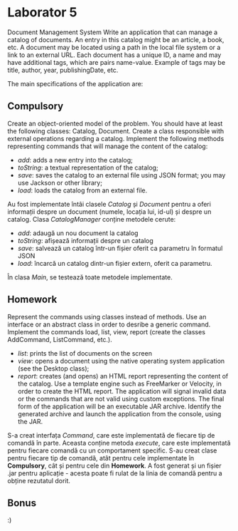 # Laborator 5

Document Management System
Write an application that can manage a catalog of documents. An entry in this catalog might be an article, a book, etc.
A document may be located using a path in the local file system or a link to an external URL. Each document has a unique ID, a name and may have additional tags, which are pairs name-value. Example of tags may be title, author, year, publishingDate, etc.

The main specifications of the application are:

## Compulsory

Create an object-oriented model of the problem. You should have at least the following classes: Catalog, Document. Create a class responsible with external operations regarding a catalog.
Implement the following methods representing commands that will manage the content of the catalog:

- *add*: adds a new entry into the catalog;
- *toString*: a textual representation of the catalog;
- *save*: saves the catalog to an external file using JSON format; you may use Jackson or other library;
- *load*: loads the catalog from an external file.

Au fost implementate întâi clasele *Catalog* și *Document* pentru a oferi informații despre un document (numele, locația lui, id-ul) și despre un catalog. Clasa *CatalogManager* conține metodele cerute:

- *add*: adaugă un nou document la catalog
- *toString*: afișează informații despre un catalog
- *save*: salvează un catalog într-un fișier oferit ca parametru în formatul JSON
- *load*: încarcă un catalog dintr-un fișier extern, oferit ca parametru.

În clasa *Main*, se testează toate metodele implementate.

## Homework

Represent the commands using classes instead of methods. Use an interface or an abstract class in order to desribe a generic command.
Implement the commands load, list, view, report (create the classes AddCommand, ListCommand, etc.).

- *list*: prints the list of documents on the screen
- *view*: opens a document using the native operating system application (see the Desktop class);
- *report*: creates (and opens) an HTML report representing the content of the catalog. Use a template engine such as FreeMarker or Velocity, in order to create the HTML report.
The application will signal invalid data or the commands that are not valid using custom exceptions.
The final form of the application will be an executable JAR archive. Identify the generated archive and launch the application from the console, using the JAR.

S-a creat interfața *Command*, care este implementată de fiecare tip de comandă în parte. Aceasta conține metoda *execute*, care este implementată pentru fiecare comandă cu un comportament specific. S-au creat clase pentru fiecare tip de comandă, atât pentru cele implementate în **Compulsory**, cât și pentru cele din **Homework**.
A fost generat și un fișier .jar pentru aplicație - acesta poate fi rulat de la linia de comandă pentru a obține rezutatul dorit.

## Bonus

:)

